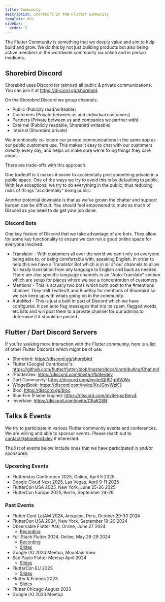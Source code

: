 ```yaml
---
title: Community
description: Shorebird in the Flutter Community
template: doc
sidebar:
  order: 5
---
```


The Flutter Community is something that we deeply value and aim to help build
and grow. We do this by not just building products but also being active members
in the worldwide community via online and in person mediums.

## Shorebird Discord

Shorebird uses Discord for (almost) all public & private communications. You can
join it at https://discord.gg/shorebird.

On the Shorebird Discord we group channels:

- Public (Publicly read/writeable)
- Customers (Private between us and individual customers)
- Partners (Private between us and companies we partner with)
- External (Publicly readable, Shorebird writeable)
- Internal (Shorebird private)

We intentionally co-locate our private communications in the same app as our
public customers use. This makes it easy to chat with our customers directly
every day, and helps us make sure we're fixing things they care about.

There are trade-offs with this approach.

One tradeoff is it makes it easier to accidentally post something private in a
public space. One of the ways we try to avoid this is by defaulting to public.
With few exceptions, we try to do everything in the public, thus reducing risks
of things "accidentally" being public.

Another potential downside is that as we've grown the chatter and support burden
can be difficult. You should feel empowered to mute as much of Discord as you
need to do get your job done.

### Discord Bots

One key feature of Discord that we take advantage of are bots. They allow for
some key functionality to ensure we can run a good online space for everyone
involved.

- Translator - With customers all over the world we can't rely on everyone being
  able to, or being comfortable with, speaking English. In order to help this we
  have a Translator Bot which is in all of our channels to allow for easily
  translation from any language to English and back as needed. There are also
  specific language channels in an "Auto-Translate" section which are setup for
  places where we see a concentration of customers.
- Mentions - This is actually two bots which both post to the #mentions channel.
  They troll Twitter/X and BlueSky for mentions of Shorebird so we can keep up
  with whats going on in the community.
- AutoMod - This is just a built in part of Discord which we have configured. It
  can auto flag messages that trip its spam, flagged words, etc lists and will
  post them to a private channel for our admins to determine if it should be
  posted.

## Flutter / Dart Discord Servers

If you're seeking more interaction with the Flutter community, here is a list of
other Flutter Discords which might be of use:

- Shorebird: https://discord.gg/shorebird
- Flutter (Google) Contributor's:
  https://github.com/flutter/flutter/blob/master/docs/contributing/Chat.md
- rFlutterDev: https://discord.com/invite/rflutterdev
- Dart Community: https://discord.com/invite/Qt6DgfAWWx
- WidgetBook: https://discord.com/invite/XxJGhvWzK3
- Bloc: https://discord.gg/bloc
- Blue Fire (Flame Engine): https://discord.com/invite/pxrBmy4
- Invertase: https://discord.com/invite/C9aK28N

## Talks & Events

We try to participate in various Flutter community events and conferences. We
are willing and able to sponsor events. Please reach out to
contact@shorebird.dev if interested.

The list of events below include ones that we have participated in and/or
sponsored.

### Upcoming Events

- Flutteristas Conference 2025, Online, April 5 2025
- Google Cloud Next 2025, Las Vegas, April 9-11 2025
- FlutterCon USA 2025, New York, June 25-26 2025
- FlutterCon Europe 2025, Berlin, September 24-26

### Past Events

- Flutter Conf LatAM 2024, Arequipa, Peru, October 29-30 2024
- FlutterCon USA 2024, New York, September 19-20 2024
- Observable Flutter #46, Online, June 27 2024
  - [Recording](https://www.youtube.com/watch?v=HVRRUY0f0ko)
- Full Stack Flutter 2024, Online, May 28-29 2024
  - [Recording](https://www.youtube.com/watch?v=LPS0V3RbxDg)
  - [Slides](https://docs.google.com/presentation/d/1CLHTg94HIFZ41mj9EeQ-wW7bbMXSdoG4LSBNiUpFO20/edit)
- Google I/O 2024 Meetup, Mountain View
- Sao Paulo Flutter Meetup April 2024
  - [Slides](https://docs.google.com/presentation/d/1cr80azyQqhZSP6UfHJG6w1ZncTWPSpsumjUOqv3DBx0/edit)
- FlutterCon EU 2023
  - [Slides](https://docs.google.com/presentation/d/1MlJut_BIdqY6VjR-ota5pZ2lGw7ROWX-wRwTERKiRnQ/edit)
- Flutter & Friends 2023
  - [Slides](https://github.com/felangel/flutter_friends_talk)
- Flutter Chicago August 2023
- Google I/O 2023 Meetup
